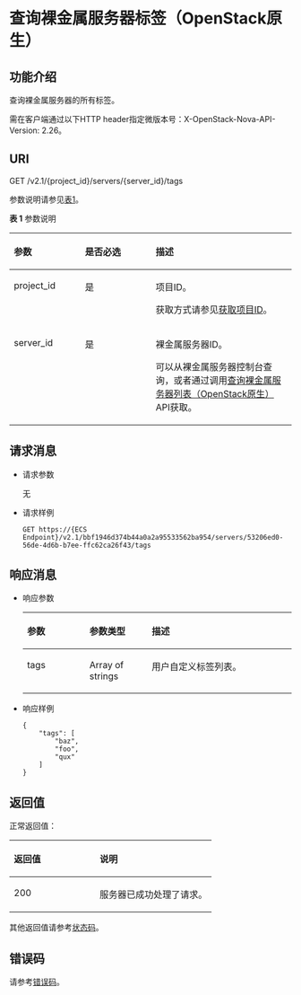 # 查询裸金属服务器标签（OpenStack原生）<a name="ZH-CN_TOPIC_0060410926"></a>

## 功能介绍<a name="section17769131"></a>

查询裸金属服务器的所有标签。

需在客户端通过以下HTTP header指定微版本号：X-OpenStack-Nova-API-Version: 2.26。

## URI<a name="section40393097103718"></a>

GET /v2.1/\{project\_id\}/servers/\{server\_id\}/tags

参数说明请参见[表1](#table0142163245812)。

**表 1**  参数说明

<a name="table0142163245812"></a>
<table><thead align="left"><tr id="row51434323581"><th class="cellrowborder" valign="top" width="25.202520252025202%" id="mcps1.2.4.1.1"><p id="p67050730103718"><a name="p67050730103718"></a><a name="p67050730103718"></a>参数</p>
</th>
<th class="cellrowborder" valign="top" width="25.02250225022502%" id="mcps1.2.4.1.2"><p id="p62400032103718"><a name="p62400032103718"></a><a name="p62400032103718"></a>是否必选</p>
</th>
<th class="cellrowborder" valign="top" width="49.774977497749774%" id="mcps1.2.4.1.3"><p id="p21237868103718"><a name="p21237868103718"></a><a name="p21237868103718"></a>描述</p>
</th>
</tr>
</thead>
<tbody><tr id="row01430322585"><td class="cellrowborder" valign="top" width="25.202520252025202%" headers="mcps1.2.4.1.1 "><p id="p23650911103718"><a name="p23650911103718"></a><a name="p23650911103718"></a>project_id</p>
</td>
<td class="cellrowborder" valign="top" width="25.02250225022502%" headers="mcps1.2.4.1.2 "><p id="p36675672103718"><a name="p36675672103718"></a><a name="p36675672103718"></a>是</p>
</td>
<td class="cellrowborder" valign="top" width="49.774977497749774%" headers="mcps1.2.4.1.3 "><p id="p17939461103718"><a name="p17939461103718"></a><a name="p17939461103718"></a>项目ID。</p>
<p id="p652825144113"><a name="p652825144113"></a><a name="p652825144113"></a>获取方式请参见<a href="获取项目ID.md">获取项目ID</a>。</p>
</td>
</tr>
<tr id="row1114316327585"><td class="cellrowborder" valign="top" width="25.202520252025202%" headers="mcps1.2.4.1.1 "><p id="p18738546141829"><a name="p18738546141829"></a><a name="p18738546141829"></a>server_id</p>
</td>
<td class="cellrowborder" valign="top" width="25.02250225022502%" headers="mcps1.2.4.1.2 "><p id="p41427238141829"><a name="p41427238141829"></a><a name="p41427238141829"></a>是</p>
</td>
<td class="cellrowborder" valign="top" width="49.774977497749774%" headers="mcps1.2.4.1.3 "><p id="p163111141829"><a name="p163111141829"></a><a name="p163111141829"></a><span id="text6592195064020"><a name="text6592195064020"></a><a name="text6592195064020"></a>裸金属服务器</span><span id="text13592175024015"><a name="text13592175024015"></a><a name="text13592175024015"></a></span>ID。</p>
<p id="p29791113277"><a name="p29791113277"></a><a name="p29791113277"></a>可以从<span id="zh-cn_topic_0113746489_text013014803615"><a name="zh-cn_topic_0113746489_text013014803615"></a><a name="zh-cn_topic_0113746489_text013014803615"></a>裸金属服务器</span><span id="zh-cn_topic_0113746489_text10131448133612"><a name="zh-cn_topic_0113746489_text10131448133612"></a><a name="zh-cn_topic_0113746489_text10131448133612"></a></span>控制台查询，或者通过调用<a href="查询裸金属服务器列表（OpenStack原生）.md">查询裸金属服务器列表（OpenStack原生）</a>API获取。</p>
</td>
</tr>
</tbody>
</table>

## 请求消息<a name="section43810255103718"></a>

-   请求参数

    无

-   请求样例

    ```
    GET https://{ECS Endpoint}/v2.1/bbf1946d374b44a0a2a95533562ba954/servers/53206ed0-56de-4d6b-b7ee-ffc62ca26f43/tags
    ```


## 响应消息<a name="section60965769103718"></a>

-   响应参数

    <a name="table48150236185333"></a>
    <table><thead align="left"><tr id="row64499137185333"><th class="cellrowborder" valign="top" width="23.169999999999998%" id="mcps1.1.4.1.1"><p id="p19987085"><a name="p19987085"></a><a name="p19987085"></a>参数</p>
    </th>
    <th class="cellrowborder" valign="top" width="23.169999999999998%" id="mcps1.1.4.1.2"><p id="p4546697"><a name="p4546697"></a><a name="p4546697"></a>参数类型</p>
    </th>
    <th class="cellrowborder" valign="top" width="53.66%" id="mcps1.1.4.1.3"><p id="p32738149"><a name="p32738149"></a><a name="p32738149"></a>描述</p>
    </th>
    </tr>
    </thead>
    <tbody><tr id="row51055328185333"><td class="cellrowborder" valign="top" width="23.169999999999998%" headers="mcps1.1.4.1.1 "><p id="p41840919185333"><a name="p41840919185333"></a><a name="p41840919185333"></a>tags</p>
    </td>
    <td class="cellrowborder" valign="top" width="23.169999999999998%" headers="mcps1.1.4.1.2 "><p id="p9620104510414"><a name="p9620104510414"></a><a name="p9620104510414"></a>Array of strings</p>
    </td>
    <td class="cellrowborder" valign="top" width="53.66%" headers="mcps1.1.4.1.3 "><p id="p51647808185333"><a name="p51647808185333"></a><a name="p51647808185333"></a>用户自定义标签列表。</p>
    </td>
    </tr>
    </tbody>
    </table>


-   响应样例

    ```
    {
        "tags": [
            "baz",
            "foo",
            "qux"
        ]
    }
    ```


## 返回值<a name="section7610951"></a>

正常返回值：

<a name="zh-cn_topic_0106040941_table753804619176"></a>
<table><thead align="left"><tr id="zh-cn_topic_0106040941_row10735134615172"><th class="cellrowborder" valign="top" width="42.42%" id="mcps1.1.3.1.1"><p id="zh-cn_topic_0106040941_p19735204616177"><a name="zh-cn_topic_0106040941_p19735204616177"></a><a name="zh-cn_topic_0106040941_p19735204616177"></a>返回值</p>
</th>
<th class="cellrowborder" valign="top" width="57.58%" id="mcps1.1.3.1.2"><p id="zh-cn_topic_0106040941_p207355465176"><a name="zh-cn_topic_0106040941_p207355465176"></a><a name="zh-cn_topic_0106040941_p207355465176"></a>说明</p>
</th>
</tr>
</thead>
<tbody><tr id="zh-cn_topic_0106040941_row1473514621713"><td class="cellrowborder" valign="top" width="42.42%" headers="mcps1.1.3.1.1 "><p id="zh-cn_topic_0106040941_p13735144611178"><a name="zh-cn_topic_0106040941_p13735144611178"></a><a name="zh-cn_topic_0106040941_p13735144611178"></a>200</p>
</td>
<td class="cellrowborder" valign="top" width="57.58%" headers="mcps1.1.3.1.2 "><p id="zh-cn_topic_0106040941_p207351246161711"><a name="zh-cn_topic_0106040941_p207351246161711"></a><a name="zh-cn_topic_0106040941_p207351246161711"></a>服务器已成功处理了请求。</p>
</td>
</tr>
</tbody>
</table>

其他返回值请参考[状态码](状态码.md)。

## 错误码<a name="section14752650154917"></a>

请参考[错误码](错误码.md)。

